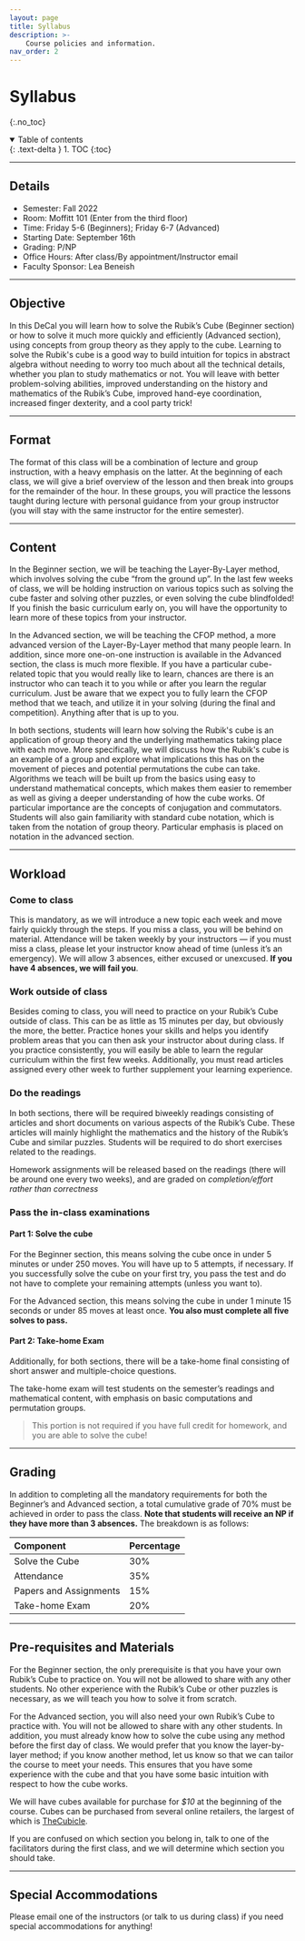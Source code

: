 ```yaml
---
layout: page
title: Syllabus
description: >-
    Course policies and information.
nav_order: 2
---
```


# Syllabus
{:.no_toc}

<details open markdown="block">
  <summary>
    Table of contents
  </summary>
  {: .text-delta }
1. TOC
{:toc}
</details>


---

## Details

- Semester: Fall 2022
- Room: Moffitt 101 (Enter from the third floor)
- Time: Friday 5-6 (Beginners); Friday 6-7 (Advanced)
- Starting Date: September 16th
- Grading: P/NP
- Office Hours: After class/By appointment/Instructor email
- Faculty Sponsor: Lea Beneish

---

## Objective

In this DeCal you will learn how to solve the Rubik’s Cube (Beginner section) or how to solve it much more quickly and efficiently (Advanced section), using concepts from group theory as they apply to the cube. Learning to solve the Rubik's cube is a good way to build intuition for topics in abstract algebra without needing to worry too much about all the technical details, whether you plan to study mathematics or not. You will leave with better problem-solving abilities, improved understanding on the history and mathematics of the Rubik’s Cube, improved hand-eye coordination, increased finger dexterity, and a cool party trick!

---

## Format

The format of this class will be a combination of lecture and group instruction, with a heavy emphasis on the latter. At the beginning of each class, we will give a brief overview of the lesson and then break into groups for the remainder of the hour. In these groups, you will practice the lessons taught during lecture with personal guidance from your group instructor (you will stay with the same instructor for the entire semester).

---

## Content

In the Beginner section, we will be teaching the Layer-By-Layer method, which involves solving the cube “from the ground up”. In the last few weeks of class, we will be holding instruction on various topics such as solving the cube faster and solving other puzzles, or even solving the cube blindfolded! If you finish the basic curriculum early on, you will have the opportunity to learn more of these topics from your instructor.

In the Advanced section, we will be teaching the CFOP method, a more advanced version of the Layer-By-Layer method that many people learn. In addition, since more one-on-one instruction is available in the Advanced section, the class is much more flexible. If you have a particular cube-related topic that you would really like to learn, chances are there is an instructor who can teach it to you while or after you learn the regular curriculum. Just be aware that we expect you to fully learn the CFOP method that we teach, and utilize it in your solving (during the final and competition). Anything after that is up to you.

In both sections, students will learn how solving the Rubik's cube is an application of group theory and the underlying mathematics taking place with each move. More specifically, we will discuss how the Rubik's cube is an example of a group and explore what implications this has on the movement of pieces and potential permutations the cube can take. Algorithms we teach will be built up from the basics using easy to understand mathematical concepts, which makes them easier to remember as well as giving a deeper understanding of how the cube works. Of particular importance are the concepts of conjugation and commutators. Students will also gain familiarity with standard cube notation, which is taken from the notation of group theory. Particular emphasis is placed on notation in the advanced section.

---

## Workload

### Come to class

This is mandatory, as we will introduce a new topic each week and move fairly quickly through the steps. If you miss a class, you will be behind on material. Attendance will be taken weekly by your instructors — if you must miss a class, please let your instructor know ahead of time (unless it’s an emergency). We will allow 3 absences, either excused or unexcused. **If you have 4 absences, we will fail you**.

### Work outside of class

Besides coming to class, you will need to practice on your Rubik’s Cube outside of class. This can be as little as 15 minutes per day, but obviously the more, the better. Practice hones your skills and helps you identify problem areas that you can then ask your instructor about during class. If you practice consistently, you will easily be able to learn the regular curriculum within the first few weeks.  Additionally, you must read articles assigned every other week to further supplement your learning experience.

### Do the readings

In both sections, there will be required biweekly readings consisting of articles and short documents on various aspects of the Rubik’s Cube.  These articles will mainly highlight the mathematics and the history of the Rubik’s Cube and similar puzzles. Students will be required to do short exercises related to the readings.

Homework assignments will be released based on the readings (there will be around one every two weeks), and are graded on *completion/effort rather than correctness*

### Pass the in-class examinations

#### Part 1: Solve the cube

For the Beginner section, this means solving the cube once in under 5 minutes or under 250 moves. You will have up to 5 attempts, if necessary. If you successfully solve the cube on your first try, you pass the test and do not have to complete your remaining attempts (unless you want to).

For the Advanced section, this means solving the cube in under 1 minute 15 seconds or under 85 moves at least once. **You also must complete all five solves to pass.**

#### Part 2: Take-home Exam

Additionally, for both sections, there will be a take-home final consisting of short answer and multiple-choice questions.

The take-home exam will test students on the semester’s readings and mathematical content, with emphasis on basic computations and permutation groups.

> This portion is not required if you have full credit for homework, and you are able to solve the cube!

---

## Grading

In addition to completing all the mandatory requirements for both the Beginner’s and Advanced section, a total cumulative grade of 70\% must be achieved in order to pass the class. **Note that students will receive an NP if they have more than 3 absences.** The breakdown is as follows:

Component|Percentage
:--|:--
Solve the Cube|30%
Attendance|35%
Papers and Assignments|15%
Take-home Exam|20%

---

## Pre-requisites and Materials

For the Beginner section, the only prerequisite is that you have your own Rubik’s Cube to practice on. You will not be allowed to share with any other students. No other experience with the Rubik’s Cube or other puzzles is necessary, as we will teach you how to solve it from scratch.

For the Advanced section, you will also need your own Rubik’s Cube to practice with. You will not be allowed to share with any other students. In addition, you must already know how to solve the cube using any method before the first day of class. We would prefer that you know the layer-by-layer method; if you know another method, let us know so that we can tailor the course to meet your needs. This ensures that you have some experience with the cube and that you have some basic intuition with respect to how the cube works.

We will have cubes available for purchase for *$10* at the beginning of the course. Cubes can be purchased from several online retailers, the largest of which is [TheCubicle](https://thecubicle.com).

If you are confused on which section you belong in, talk to one of the facilitators during the first class, and we will determine which section you should take.

---

## Special Accommodations

Please email one of the instructors (or talk to us during class) if you need special accommodations for anything!
